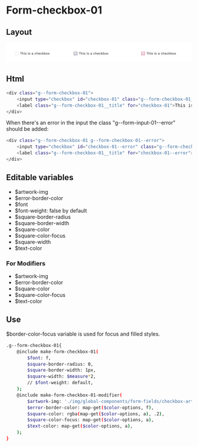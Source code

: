 # Form-checkbox-01

## Layout

![alt text][checkbox-01]

[checkbox-01]: /src/img/global-components/form-fields/checkbox-01.jpg

## Html

```sh
<div class="g--form-checkbox-01">
    <input type="checkbox" id="checkbox-01" class="g--form-checkbox-01__item">
    <label class="g--form-checkbox-01__title" for="checkbox-01">This is a checkbox</label>
</div>
```
When there's an error in the input the class "g--form-input-01--error" should be added:
```sh
<div class="g--form-checkbox-01 g--form-checkbox-01--error">
    <input type="checkbox" id="checkbox-01--error" class="g--form-checkbox-01__item">
    <label class="g--form-checkbox-01__title" for="checkbox-01--error">This is a checkbox</label>
</div>
```

## Editable variables

- $artwork-img
- $error-border-color
- $font
- $font-weight: false by default
- $square-border-radius
- $square-border-width
- $square-color
- $square-color-focus
- $square-width
- $text-color

### For Modifiers

- $artwork-img
- $error-border-color
- $square-color
- $square-color-focus
- $text-color

## Use

$border-color-focus variable is used for focus and filled styles.

```sh
.g--form-checkbox-01{
    @include make-form-checkbox-01(
        $font: f,
        $square-border-radius: 0,
        $square-border-width: 1px,
        $square-width: $measure*2,
        // $font-weight: default,
    );
    @include make-form-checkbox-01-modifier(
        $artwork-img: './img/global-components/form-fields/checkbox-artwork.svg',
        $error-border-color: map-get($color-options, f),
        $square-color: rgba(map-get($color-options, a), .2),
        $square-color-focus: map-get($color-options, a),
        $text-color: map-get($color-options, a),
    );
}
```